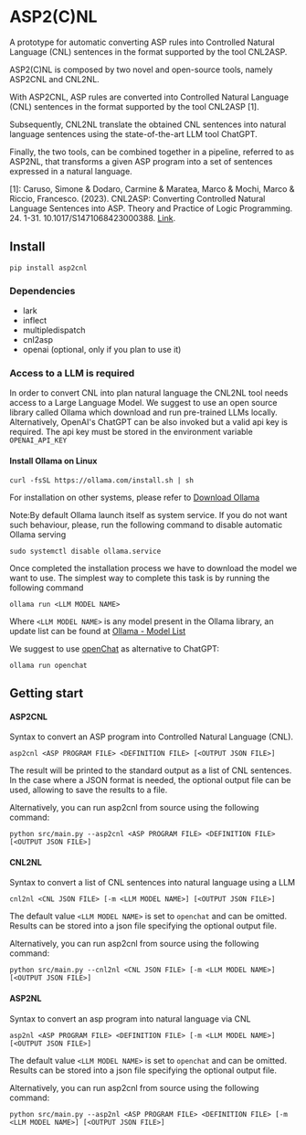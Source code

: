 # ASP2(C)NL 

A prototype for automatic converting ASP rules into Controlled Natural Language (CNL) 
sentences in the format supported by the tool CNL2ASP.

ASP2(C)NL is composed by two novel and open-source tools, namely ASP2CNL and CNL2NL.

With ASP2CNL, ASP rules are converted into Controlled Natural Language (CNL) sentences in
the format supported by the tool CNL2ASP [1].

Subsequently, CNL2NL translate the obtained CNL sentences into natural language sentences 
using the state-of-the-art LLM tool ChatGPT. 

Finally, the two tools, can be combined together in a pipeline, referred to as ASP2NL, 
that transforms a given ASP program into a set of sentences expressed in a natural language.

[1]: Caruso, Simone & Dodaro, Carmine & Maratea, Marco & Mochi, Marco & 
 		Riccio, Francesco. (2023). CNL2ASP: Converting Controlled Natural Language Sentences into ASP. 
 		Theory and Practice of Logic Programming. 24. 1-31. 10.1017/S1471068423000388. [Link](https://www.cambridge.org/core/journals/theory-and-practice-of-logic-programming/article/cnl2asp-converting-controlled-natural-language-sentences-into-asp/AF5901FADC579E49C583CFD5A10C0192).


## Install
`pip install asp2cnl`

### Dependencies
- lark
- inflect
- multipledispatch
- cnl2asp
- openai (optional, only if you plan to use it)

### Access to a LLM  is required

In order to convert CNL into plan natural language the CNL2NL tool needs access to a Large Language Model. 
We suggest to use an open source library called Ollama which download and run pre-trained LLMs locally. 
Alternatively, OpenAI's ChatGPT can be also invoked but a valid api key is required. The api key must be stored in the environment variable `OPENAI_API_KEY`

#### Install Ollama on Linux

```
curl -fsSL https://ollama.com/install.sh | sh
```

For installation on other systems, please refer to [Download Ollama](https://ollama.com/download)

Note:By default Ollama launch itself as system service. If you do not want such behaviour, please, run the following command to disable automatic Ollama serving 
```
sudo systemctl disable ollama.service
```

Once completed the installation process we have to download the model we want to use.
The simplest way to complete this task is by running the following command  

```
ollama run <LLM MODEL NAME>
```
Where `<LLM MODEL NAME>` is any model present in the Ollama library, an update list can be found at [Ollama - Model List](https://ollama.com/library) 

We suggest to use [openChat](https://ollama.com/library/openchat) as alternative to ChatGPT:

```
ollama run openchat
```


## Getting start

#### ASP2CNL

Syntax to convert an ASP program into Controlled Natural Language (CNL).

``` 
asp2cnl <ASP PROGRAM FILE> <DEFINITION FILE> [<OUTPUT JSON FILE>]
```

The result will be printed to the standard output as a list of CNL sentences. In the case where 
a JSON format is needed, the optional output file can be used, allowing to save the results to a file. 

Alternatively, you can run asp2cnl from source using the following command:
```
python src/main.py --asp2cnl <ASP PROGRAM FILE> <DEFINITION FILE> [<OUTPUT JSON FILE>]
```

#### CNL2NL

Syntax to convert a list of CNL sentences into natural language using a LLM

```
cnl2nl <CNL JSON FILE> [-m <LLM MODEL NAME>] [<OUTPUT JSON FILE>]
```

The default value `<LLM MODEL NAME>` is set to  `openchat` and can be omitted. 
Results can be stored into a json file specifying the optional output file.

Alternatively, you can run asp2cnl from source using the following command:
```
python src/main.py --cnl2nl <CNL JSON FILE> [-m <LLM MODEL NAME>] [<OUTPUT JSON FILE>]
```

#### ASP2NL

Syntax to convert an asp program into natural language via CNL

```
asp2nl <ASP PROGRAM FILE> <DEFINITION FILE> [-m <LLM MODEL NAME>] [<OUTPUT JSON FILE>]
```

The default value `<LLM MODEL NAME>` is set to  `openchat` and can be omitted. 
Results can be stored into a json file specifying the optional output file.

Alternatively, you can run asp2cnl from source using the following command:
```
python src/main.py --asp2nl <ASP PROGRAM FILE> <DEFINITION FILE> [-m <LLM MODEL NAME>] [<OUTPUT JSON FILE>]
```
